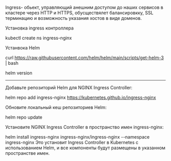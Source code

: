 Ingress- обьект, управляющий анешним доступом до наших сервисов в кластере через HTTP и HTTPS, обусществялет балансировкку, SSL терминацию и возможность указания хостов в виде доменов.

Установка ingress контроллера

kubectl create ns ingress-nginx

Устанвока Helm

curl https://raw.githubusercontent.com/helm/helm/main/scripts/get-helm-3 | bash

helm version

-----

Добавьте репозиторий Helm для NGINX Ingress Controller:

helm repo add ingress-nginx https://kubernetes.github.io/ingress-nginx

Обновите локальный кеш репозиториев Helm:

helm repo update

Установите NGINX Ingress Controller в пространство имен ingress-nginx:

helm install ingress-nginx ingress-nginx/ingress-nginx --namespace ingress-nginx
Это установит Ingress Controller в Kubernetes с использованием Helm, и все компоненты будут размещены в указанном пространстве имен.

